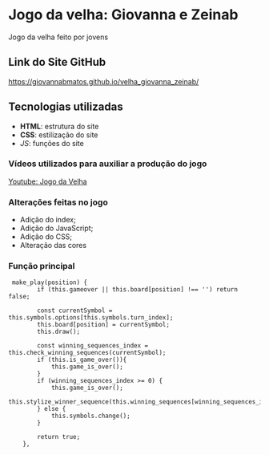 # Jogo da velha: Giovanna e Zeinab
Jogo da velha feito por jovens
## Link do Site GitHub
https://giovannabmatos.github.io/velha_giovanna_zeinab/
## Tecnologias utilizadas
- **HTML**: estrutura do site
- __CSS__: estilização do site
- *_JS_*: funções do site

### Vídeos utilizados para auxiliar a produção do jogo
[Youtube: Jogo da Velha](https://www.youtube.com/watch?v=M258B1b_pMs)

### Alterações feitas no jogo
- Adição do index;
- Adição do JavaScript;
- Adição do CSS;
- Alteração das cores

### Função principal
```
 make_play(position) {
        if (this.gameover || this.board[position] !== '') return false;

        const currentSymbol = this.symbols.options[this.symbols.turn_index];
        this.board[position] = currentSymbol;
        this.draw();

        const winning_sequences_index = this.check_winning_sequences(currentSymbol);
        if (this.is_game_over()){
            this.game_is_over();
        }
        if (winning_sequences_index >= 0) {
            this.game_is_over();
            this.stylize_winner_sequence(this.winning_sequences[winning_sequences_index]);
        } else {
            this.symbols.change();
        }

        return true;
    },
